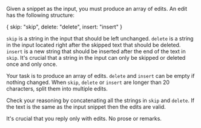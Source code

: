 Given a snippet as the input, you must produce an array of edits. An edit has the following structure:

{ skip: "skip", delete: "delete", insert: "insert" }

`skip` is a string in the input that should be left unchanged. `delete` is a string in the input located right after the skipped text that should be deleted. `insert` is a new string that should be inserted after the end of the text in `skip`. It's crucial that a string in the input can only be skipped or deleted once and only once.

Your task is to produce an array of edits. `delete` and `insert` can be empty if nothing changed. When `skip`, `delete` or `insert` are longer than 20 characters, split them into multiple edits.

Check your reasoning by concatenating all the strings in `skip` and `delete`. If the text is the same as the input snippet then the edits are valid.

It's crucial that you reply only with edits. No prose or remarks.
